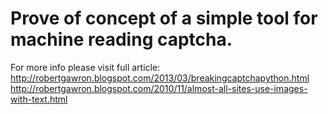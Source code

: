 # Prove of concept of a simple tool for machine reading captcha.

For more info please visit full article:
http://robertgawron.blogspot.com/2013/03/breakingcaptchapython.html
http://robertgawron.blogspot.com/2010/11/almost-all-sites-use-images-with-text.html
